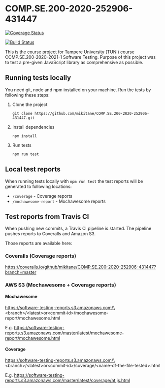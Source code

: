 # COMP.SE.200-2020-252906-431447

[![Coverage Status](https://coveralls.io/repos/github/mikitane/COMP.SE.200-2020-252906-431447/badge.svg?branch=master)](https://coveralls.io/github/mikitane/COMP.SE.200-2020-252906-431447?branch=master)

[![Build Status](https://travis-ci.com/mikitane/COMP.SE.200-2020-252906-431447.svg?branch=master)](https://travis-ci.com/mikitane/COMP.SE.200-2020-252906-431447)

This is the course project for Tampere University (TUNI) course COMP.SE.200-2020-2021-1 Software Testing.
Purpose of this project was to test a pre-given JavaScript library as comprehensive as possible.

## Running tests locally
You need git, node and npm installed on your machine. Run the tests by following these steps:
1. Clone the project

   `git clone https://github.com/mikitane/COMP.SE.200-2020-252906-431447.git`

2. Install dependencies

   `npm install`

3. Run tests

   `npm run test`

## Local test reports
When running tests locally with `npm run test` the test reports will be generated to following locations:
* `/coverage` - Coverage reports
* `/mochawesome-report` - Mochawesome reports


## Test reports from Travis CI
When pushing new commits, a Travis CI pipeline is started. The pipeline pushes reports to Coveralls and Amazon S3.

Those reports are available here:

### Coveralls (Coverage reports)
https://coveralls.io/github/mikitane/COMP.SE.200-2020-252906-431447?branch=master

### AWS S3 (Mochawesome + Coverage reports)

#### Mochawesome
https://software-testing-reports.s3.amazonaws.com/\<branch\>/\<latest\>or\<commit-id\>/mochawesome-report/mochawesome.html

E.g. https://software-testing-reports.s3.amazonaws.com/master/latest/mochawesome-report/mochawesome.html

#### Coverage
https://software-testing-reports.s3.amazonaws.com/\<branch\>/\<latest\>or\<commit-id\>/coverage/\<name-of-the-file-tested\>.html

E.g. https://software-testing-reports.s3.amazonaws.com/master/latest/coverage/at.js.html
